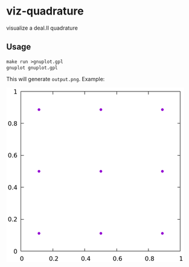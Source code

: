 # viz-quadrature
visualize a deal.II quadrature

Usage
-----

```
make run >gnuplot.gpl
gnuplot gnuplot.gpl
```

This will generate ``output.png``. Example:

![example](output.png)
